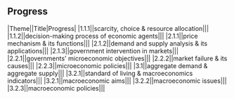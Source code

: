 ## Progress

|Theme||Title|Progress|
|1.1.1||scarcity, choice & resource allocation|||
|1.1.2||decision-making process of economic agents|||
|2.1.1||price mechanism & its functions|||
|2.1.2||demand and supply analysis & its applications|||
|2.1.3||government intervention in markets|||
|2.2.1||governments' microeconomic objectives|||
|2.2.2||market failure & its causes|||
|2.2.3||microeconomic policies|||
|3.1||aggregate demand & aggregate supply|||
|3.2.1||standard of living & macroeconomics indicators|||
|3.2.1||macroeconomic aims|||
|3.2.2||macroeconomic issues|||
|3.2.3||macroeconomic policies|||
